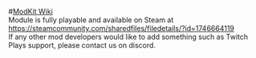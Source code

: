 #[ModKit Wiki](../../wiki)    
Module is fully playable and available on Steam at https://steamcommunity.com/sharedfiles/filedetails/?id=1746664119    
If any other mod developers would like to add something such as Twitch Plays support, please contact us on discord.
